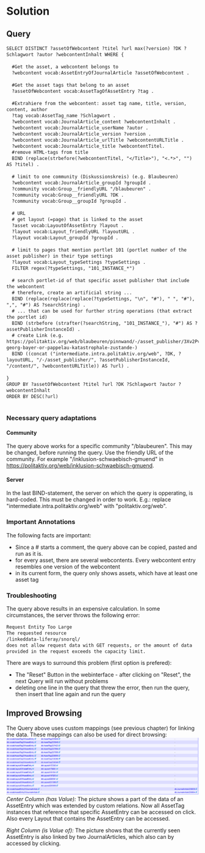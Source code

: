 # Solution

## Query

 
```
SELECT DISTINCT ?assetOfWebcontent ?titel ?url max(?version) ?DK ?Schlagwort ?autor ?webcontentInhalt WHERE { 

  #Get the asset, a webcontent belongs to
  ?webcontent vocab:AssetEntryOfJournalArticle ?assetOfWebcontent .

  #Get the asset tags that belong to an asset
  ?assetOfWebcontent vocab:AssetTagOfAssetEntry ?tag .
  
  #Extrahiere from the webcontent: asset tag name, title, version, content, author
  ?tag vocab:AssetTag_name ?Schlagwort .
  ?webcontent vocab:JournalArticle_content ?webcontentInhalt .
  ?webcontent vocab:JournalArticle_userName ?autor .
  ?webcontent vocab:JournalArticle_version ?version .
  ?webcontent vocab:JournalArticle_urlTitle ?webcontentURLTitle .
  ?webcontent vocab:JournalArticle_title ?webcontentTitel.
  #remove HTML-tags from title
  BIND (replace(strbefore(?webcontentTitel, "</Title>"), "<.*>", "") AS ?titel) .

  # limit to one community (Diskussionskreis) (e.g. Blaubeuren)
  ?webcontent vocab:JournalArticle_groupId ?groupId .
  ?community vocab:Group__friendlyURL "/blaubeuren" .
  ?community vocab:Group__friendlyURL ?DK .
  ?community vocab:Group__groupId ?groupId .

  # URL
  # get layout (=page) that is linked to the asset
  ?asset vocab:LayoutOfAssetEntry ?layout .
  ?layout vocab:Layout_friendlyURL ?layoutURL .
  ?layout vocab:Layout_groupId ?groupId .
  
  # limit to pages that mention portlet 101 (portlet number of the asset publisher) in their type settings
  ?layout vocab:Layout_typeSettings ?typeSettings .
  FILTER regex(?typeSettings, "101_INSTANCE_*") 

  # search portlet-id of that specific asset publisher that include the webcontent
  # therefore, create an artificial string ...
  BIND (replace(replace(replace(?typeSettings, "\n", "#"), " ", "#"), ",", "#") AS ?searchString) .
  # ... that can be used for further string operations (that extract the portlet id)
  BIND (strbefore (strafter(?searchString, "101_INSTANCE_"), "#") AS ?assetPublisherInstanceId) .
  # create Link (e.g. https://politaktiv.org/web/blaubeuren/pinnwand/-/asset_publisher/3Xv2Pv6noxxQ/content/ernst-georg-bayer-or-pappelau-katastrophale-zustande-)
  BIND ((concat ("intermediate.intra.politaktiv.org/web", ?DK, ?layoutURL, "/-/asset_publisher/", ?assetPublisherInstanceId, "/content/", ?webcontentURLTitle)) AS ?url) .

} 
GROUP BY ?assetOfWebcontent ?titel ?url ?DK ?Schlagwort ?autor ?webcontentInhalt
ORDER BY DESC(?url)
 
```

### Necessary query adaptations
#### Community
The query above works for a specific community "/blaubeuren". This may be changed, before running the query. Use the friendly URL of the community. For example "/inklusion-schwaebisch-gmuend"  in https://politaktiv.org/web/inklusion-schwaebisch-gmuend.
#### Server
In the last BIND-statement, the server on which the query is opperating, is hard-coded. This must be changed in order to work. E.g.:
replace "intermediate.intra.politaktiv.org/web" with "politaktiv.org/web".

### Important Annotations
The following facts are important:
* Since a \# starts a comment, the query above can be copied, pasted and run as it is. 
* for every asset, there are several webcontents. Every webcontent entry resembles one version of the webcontent
* in its current form, the query only shows assets, which have at least one asset tag 


### Troubleshooting
The query above results in an expensive calculation. In some circumstances, the server throws the following error:

```
Request Entity Too Large
The requested resource
/linkeddata-liferay/snorql/
does not allow request data with GET requests, or the amount of data provided in the request exceeds the capacity limit.
```

There are ways to surround this problem (first option is prefered):
* The "Reset" Button in the webinterface - after clicking on "Reset", the next Query will run without problems
* deleting one line in the query that threw the error, then run the query, then insert that line again and run the query

## Improved Browsing
The Query above uses custom mappings (see previous chapter) for linking the data. These mappings can also be used for direct browsing: ![](customMappings.png)
*Center Column (has Value):*
The picture shows a part of the data of an AssetEntry which was extended by custom relations. Now all AssetTag instances that reference that specific AssetEntry can be accessed on click. Also every Layout that contains the AssetEntry can be accessed. 

*Right Column (is Value of):*
The picture shows that the currently seen AssetEntry is also linked by two JournalArticles, which also can by accessed by clicking.
















